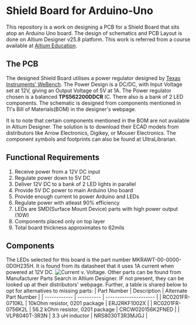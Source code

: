 # Shield Board for Arduino-Uno
This repository is a work on designing a PCB for a Shield Board that sits atop an Arduino Uno board. The design of schematics and PCB Layout is done on Altium Designer v25.8 platform. This work is referred from a course available at [Altium Education](https://education.altium.com/).

## The PCB
The designed Shield Board utilises a power regulator designed by [Texas Instruments' WeBench](https://webench.ti.com/power-designer/). The Power Design is a DC/DC, with Input Voltage set at 12V, giving an Output Voltage of 5V at 1A. The Power regulator chosen is a balanced **TPS562200DDCR** IC. There also is a bank of 2 LED components. The schematic is designed from components mentioned in TI's Bill of Materials(BOM) in the designer's webpage.

It is to note that certain components mentioned in the BOM are not available in Altium Designer. The solution is to download their ECAD models from distributors like Arrow Electronics, Digikey, or Mouser Electronics. The component symbols and footprints can also be found at UltraLibrarian. 

## Functional Requirements
1. Receive power from a 12V DC input
2. Regulate power down to 5V DC
3. Deliver 12V DC to a bank of 2 LED lights in parallel
4. Provide 5V DC power to main Arduino Uno board
5. Provide enough current to power Arduino and LEDs
6. Regulate power with atleast 90% efficiency
7. LEDs are SMD(Surface Mount Device) parts with high power output (10W)
8. Components placed only on top layer
9. Total board thickness approximates to 62mils

## Components
The LEDs selected for this board is the part number MKRAWT-00-0000-0D0H235H. It is found from its datasheet that it uses 1A current when powered at 12V DC.
![Current v. Voltage](https://uploads.teachablecdn.com/attachments/IoXiZBL8Rtq5SeEAdqOI_Untitled.png).
Other parts can be found from Manufacturer Parts Search in Altium Designer. IF not present, they can be looked up at their distributors' webpage. Further, a table is shared below to opt for alternatives to missing parts:
| Part Number | Description | Alternate Part Number |
| ------------ | ---------- | --------------------- |
| RC0201FR-0710KL | 10kOhm resistor, 0201 package | ERJ2RKF1002X |
| RC0201FR-0756K2L | 56.2 kOhm resistor, 0201 package | CRCW020156K2FNED |
| VLP8040T-3R3N	| 3.3 uH inductor | NRS8030T3R3MJGJ |



